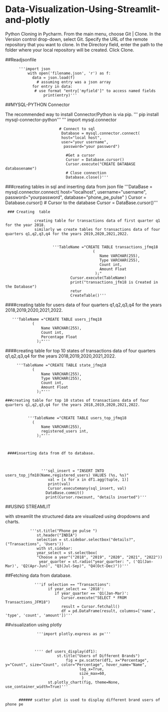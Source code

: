 # Data-Visualization-Using-Streamlit-and-plotly
Python Cloning in Pycharm.
 From the main menu, choose Git | Clone.
 In the Version control drop-down, select Git.
 Specify the URL of the remote repository that you want to clone.
 In the Directory field, enter the path to the folder where your local repository will be created.
 Click Clone.
 
 
 ##Readjsonfile 
            
          '''import json
              with open('filename.json', 'r') as f:
                data = json.load(f)
                  # assuming entry was a json array
                for entry in data:
                 # use format "entry['myfield']" to access named fields
                     print(entry)'''
  
##MYSQL-PYTHON Connector


The recommended way to install Connector/Python is via pip.
                     ''' pip install mysql-connector-python'''
                        ''' import mysql.connector 

                            # Connect to sql
                             Database = mysql.connector.connect(
                             host="local host",
                             user="your username",
                              password="your password")

                               #Get a cursor
                               Cursor = Database.cursor()
                               Cursor.execute("CREATE DATABASE databasename")
                               # Close connection
                               Database.close()'''
                               
                               
                               
###creating tables in sql and inserting data from json file
                            '''DataBase = mysql.connector.connect(
                                 host="localhost",
                                 username="username",
                                 password="yourpassword",
                                 database="phone_pe_pulse"
                                   )
                                 Cursor = Database.cursor()
                                # Cursor to the database
                                  Cursor = DataBase.cursor()'''
 
     ### Creating  table
     
                 creating table for transactions data of first quarter q1 for the year 2018.
                 similarly we create tables for transactions data of four quarters q1,q2,q3,q4 for the years 2019,2020,2021,2022.
                 
                 
                         '''TableName ="CREATE TABLE transactions_jfmq18
                                           (
                                              Name VARCHAR(255),
                                              Type VARCHAR(255),
                                              Count int,
                                              Amount Float
                                            );"    
                                 Cursor.execute(TableName)
                                 print("transactions_jfm18 is Created in the Database")
                                 retur
                                 CreateTable()'''
   
   ####creating table for users data of four quarters q1,q2,q3,q4 for the years 2018,2019,2020,2021,2022.
   
   
   
       '''TableName ="CREATE TABLE users_jfmq18
                (
                    Name VARCHAR(255),
                    Count int,
                    Percentage Float
                  );"'''
   
   
   ####creating table for top 10 states of transactions data of four quarters q1,q2,q3,q4 for the years 2018,2019,2020,2021,2022.
   
   
         '''TableName ="CREATE TABLE state_jfmq18
                (
                    Name VARCHAR(255),
                    Type VARCHAR(255),
                    Count int,
                    Amount Float
                  );"'''
   
    ###creating table for top 10 states of transactions data of four quarters q1,q2,q3,q4 for the years 2018,2019,2020,2021,2022.
    
    
              '''TableName ="CREATE TABLE users_top_jfmq18
                (
                    Name VARCHAR(255),
                    registered_users int,
                  );"'''  
                  
                  
                  
     ####inserting data from df to database.
     
     
     
                    '''sql_insert = "INSERT INTO users_top_jfm18(Name,registered_users) VALUES (%s, %s)"
                       val = [x for x in df1.agg(tuple, 1)]
                       print(val)
                       Cursor.executemany(sql_insert, val)
                      DataBase.commit()
                      print(Cursor.rowcount, "details inserted")'''
                      
                  
   ##USING STREAMLIT
   
   
   with streamlit the structured data are visualized using dropdowns and charts.
   
   
               '''st.title("Phone pe pulse ")
                  st.header("INDIA")
                  selection = st.sidebar.selectbox("details?", ("Transactions", 'Users'))
                  with st.sidebar:
                  year_select = st.selectbox(
                  "Choose a year"("2018", "2019", "2020", "2021", "2022"))
                   year_quarter = st.radio("year_quarter: ", ('Q1(Jan-Mar)', 'Q2(Apr-Jun)', "Q3(Jul-Sep)", "Q4(Oct-Dec)"))'''
    
   ##Fetching data from database.
   
   
                 '''if selection == "Transactions":
                       if year_select == '2018':
                          if year_quarter == 'Q1(Jan-Mar)':
                             Cursor.execute("SELECT * FROM Transactions_JFM18")
                             result = Cursor.fetchall()
                             df = pd.DataFrame(result, columns=['name', 'type', 'count', 'amount'])'''
                             
                             
                             
   ##visualization using plotly
   
   
   
                  '''import plotly.express as px'''
                  
                  
                  
                 '''' def users_display(df1):
                           st.title("Users of Different Brands")
                               fig = px.scatter(df1, x="Percentage", y="Count", size="Count", color="Percentage", hover_name="Name",
                                     log_x=True,
                                     size_max=60,
                                      )
                       st.plotly_chart(fig, theme=None, use_container_width=True)'''
                       
                       
          ###### scatter plot is used to display different brand users of phone pe
          

   
